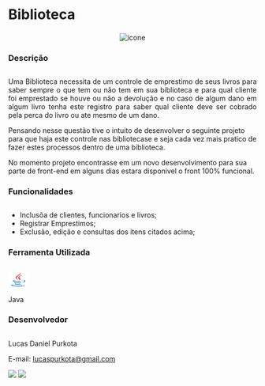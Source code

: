 # Biblioteca

<div align="center">
  <img align="center"  alt="icone" height="300" width="300" src="https://cdn-icons-png.flaticon.com/512/14/14184.png">
</div>

### Descrição

##

<div style="display: inline_block">
<p align="justify">
  Uma Biblioteca necessita de um controle de emprestimo de seus livros para saber sempre o que tem ou não tem em sua biblioteca e para qual cliente foi emprestado se houve ou não a devolução e no caso de algum dano em algum livro tenha este registro para saber qual cliente deve ser cobrado pela perca do livro ou ate mesmo de um dano.
  
  Pensando nesse questão tive o intuito de desenvolver o seguinte projeto para que haja este controle nas bibliotecase e seja cada vez mais pratico de fazer estes processos dentro de uma biblioteca.

  No momento projeto encontrasse em um novo desenvolvimento para sua parte de front-end em alguns dias estara disponivel o front 100% funcional.
</p>
<div>

### Funcionalidades

##

<ul>
  <li>Inclusõa de clientes, funcionarios e livros;</li>
  <li>Registrar Emprestimos;</li>
  <li>Exclusão, edição e consultas dos itens citados acima;</li>
</ul>

### Ferramenta Utilizada

##

<div style="display: inline_block">
  <img aling="center" alt="Lucas-Java" height="30" width="40" 
src="https://raw.githubusercontent.com/devicons/devicon/master/icons/java/java-original.svg">
  <p>Java</p>
</div>

### Desenvolvedor

##

<div style="display: inline_block">
  <p>
  Lucas Daniel Purkota

  E-mail: lucaspurkota@gmail.com
</p>

<a href="https://www.linkedin.com/in/lucas-purkota-9b2305239/" target="_blank"><img src="https://img.shields.io/badge/-LinkedIn-%230077B5?style=for-the-badge&logo=linkedin&logoColor=white" target="_blank"></a>
  <a href="https://www.instagram.com/lucas_purkota/" target="_blank"><img src="https://img.shields.io/badge/-Instagram-%23E4405F?style=for-the-badge&logo=instagram&logoColor=white" target="_blank"></a>
</div>
